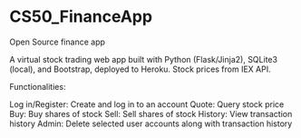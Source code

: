 # CS50_FinanceApp
Open Source finance app

A virtual stock trading web app built with Python (Flask/Jinja2), SQLite3 (local), and Bootstrap, deployed to Heroku. Stock prices from IEX API.

Functionalities:

Log in/Register: Create and log in to an account
Quote: Query stock price
Buy: Buy shares of stock
Sell: Sell shares of stock
History: View transaction history
Admin: Delete selected user accounts along with transaction history
